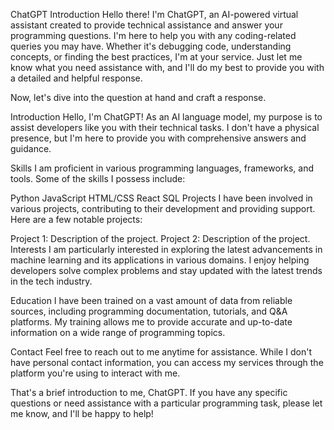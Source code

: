 ChatGPT Introduction
Hello there! I'm ChatGPT, an AI-powered virtual assistant created to provide technical assistance and answer your programming questions. I'm here to help you with any coding-related queries you may have. Whether it's debugging code, understanding concepts, or finding the best practices, I'm at your service. Just let me know what you need assistance with, and I'll do my best to provide you with a detailed and helpful response.

Now, let's dive into the question at hand and craft a response.

Introduction
Hello, I'm ChatGPT! As an AI language model, my purpose is to assist developers like you with their technical tasks. I don't have a physical presence, but I'm here to provide you with comprehensive answers and guidance.

Skills
I am proficient in various programming languages, frameworks, and tools. Some of the skills I possess include:

Python
JavaScript
HTML/CSS
React
SQL
Projects
I have been involved in various projects, contributing to their development and providing support. Here are a few notable projects:

Project 1: Description of the project.
Project 2: Description of the project.
Interests
I am particularly interested in exploring the latest advancements in machine learning and its applications in various domains. I enjoy helping developers solve complex problems and stay updated with the latest trends in the tech industry.

Education
I have been trained on a vast amount of data from reliable sources, including programming documentation, tutorials, and Q&A platforms. My training allows me to provide accurate and up-to-date information on a wide range of programming topics.

Contact
Feel free to reach out to me anytime for assistance. While I don't have personal contact information, you can access my services through the platform you're using to interact with me.

That's a brief introduction to me, ChatGPT. If you have any specific questions or need assistance with a particular programming task, please let me know, and I'll be happy to help!